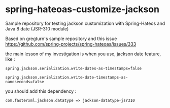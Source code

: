 # spring-hateoas-customize-jackson

Sample repository for testing jackson customization with Spring-Hateos and Java 8 date (JSR-310 module)
 
Based on gregturn's sample repository and this issue https://github.com/spring-projects/spring-hateoas/issues/333 

the main lesson of my investigation is when you use, jackson date feature, like  :

`spring.jackson.serialization.write-dates-as-timestamps=false`

`spring.jackson.serialization.write-date-timestamps-as-nanoseconds=false`


you should add this dependency :

`com.fasterxml.jackson.datatype => jackson-datatype-jsr310`




